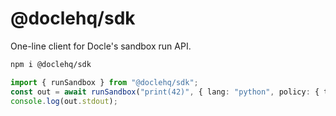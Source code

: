# @doclehq/sdk

One-line client for Docle's sandbox run API.

```bash
npm i @doclehq/sdk
```

```typescript
import { runSandbox } from "@doclehq/sdk";
const out = await runSandbox("print(42)", { lang: "python", policy: { timeoutMs: 2000 }});
console.log(out.stdout);
```
